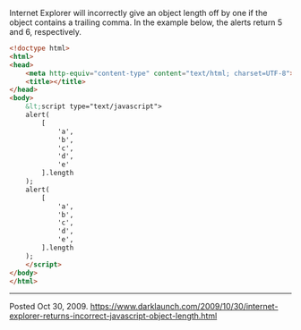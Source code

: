 Internet Explorer will incorrectly give an object length off by one if the object contains a trailing comma. In the example below, the alerts return 5 and 6, respectively.
```html
<!doctype html>
<html>
<head>
	<meta http-equiv="content-type" content="text/html; charset=UTF-8">
	<title></title>
</head>
<body>
	&lt;script type="text/javascript">
	alert(
		[
			'a',
			'b',
			'c',
			'd',
			'e'
		].length
	);
	alert(
		[
			'a',
			'b',
			'c',
			'd',
			'e',
		].length
	);
	</script>
</body>
</html>
```

---


Posted Oct 30, 2009.
https://www.darklaunch.com/2009/10/30/internet-explorer-returns-incorrect-javascript-object-length.html